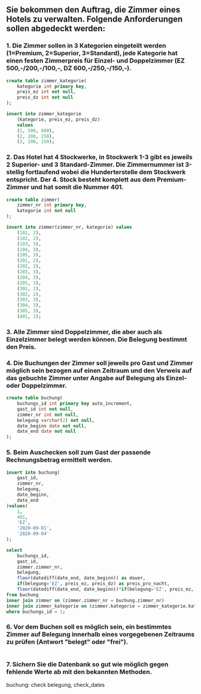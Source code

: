 ## Sie bekommen den Auftrag, die Zimmer eines Hotels zu verwalten. Folgende Anforderungen sollen abgedeckt werden:

### 1. Die Zimmer sollen in 3 Kategorien eingeteilt werden (1=Premium, 2=Superior, 3=Standard), jede Kategorie hat einen festen Zimmerpreis für Einzel- und Doppelzimmer (EZ 500,-/200,-/100,-, DZ 600,-/250,-/150,-).

```sql
create table zimmer_kategorie(
    kategorie int primary key,
    preis_ez int not null,
    preis_dz int not null
);

insert into zimmer_kategorie
    (kategorie, preis_ez, preis_dz)
    values
    (1, 500, 600),
    (2, 200, 250),
    (3, 100, 150);
```

### 2. Das Hotel hat 4 Stockwerke, in Stockwerk 1-3 gibt es jeweils 2 Superior- und 3 Standard-Zimmer. Die Zimmernummer ist 3-stellig fortlaufend wobei die Hunderterstelle dem Stockwerk entspricht. Der 4. Stock besteht komplett aus dem Premium-Zimmer und hat somit die Nummer 401.

```sql
create table zimmer(
    zimmer_nr int primary key,
    kategorie int not null
);

insert into zimmer(zimmer_nr, kategorie) values
    (101, 2),
    (102, 2),
    (103, 3),
    (104, 3),
    (105, 3),
    (201, 2),
    (202, 2),
    (203, 3),
    (204, 3),
    (205, 3),
    (301, 2),
    (302, 2),
    (303, 3),
    (304, 3),
    (305, 3),
    (401, 1);
```

### 3. Alle Zimmer sind Doppelzimmer, die aber auch als Einzelzimmer belegt werden können. Die Belegung bestimmt den Preis.

### 4. Die Buchungen der Zimmer soll jeweils pro Gast und Zimmer möglich sein bezogen auf einen Zeitraum und den Verweis auf das gebuchte Zimmer unter Angabe auf Belegung als Einzel- oder Doppelzimmer.

```sql
create table buchung(
    buchungs_id int primary key auto_increment,
    gast_id int not null,
    zimmer_nr int not null,
    belegung varchar(2) not null,
    date_beginn date not null,
    date_end date not null
);
```

### 5. Beim Auschecken soll zum Gast der passende Rechnungsbetrag ermittelt werden.

```sql
insert into buchung(
    gast_id,
    zimmer_nr,
    belegung,
    date_beginn,
    date_end
)values(
    1,
    401,
    'EZ',
    '2020-09-01',
    '2020-09-04'
);

select 
    buchungs_id, 
    gast_id, 
    zimmer.zimmer_nr, 
    belegung, 
    floor(datediff(date_end, date_beginn)) as dauer,
    if(belegung='EZ', preis_ez, preis_dz) as preis_pro_nacht,
    floor(datediff(date_end, date_beginn))*if(belegung='EZ', preis_ez, preis_dz) as preis_gesamt
from buchung
inner join zimmer on (zimmer.zimmer_nr = buchung.zimmer_nr)
inner join zimmer_kategorie on (zimmer.kategorie = zimmer_kategorie.kategorie)
where buchungs_id = 1;
```

### 6. Vor dem Buchen soll es möglich sein, ein bestimmtes Zimmer auf Belegung innerhalb eines vorgegebenen Zeitraums zu prüfen (Antwort "belegt" oder "frei").

```sql

```

### 7. Sichern Sie die Datenbank so gut wie möglich gegen fehlende Werte ab mit den bekannten Methoden.

buchung: check belegung, check_dates